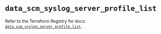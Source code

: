 # `data_scm_syslog_server_profile_list`

Refer to the Terraform Registry for docs: [`data_scm_syslog_server_profile_list`](https://registry.terraform.io/providers/paloaltonetworks/scm/1.0.2/docs/data-sources/syslog_server_profile_list).
